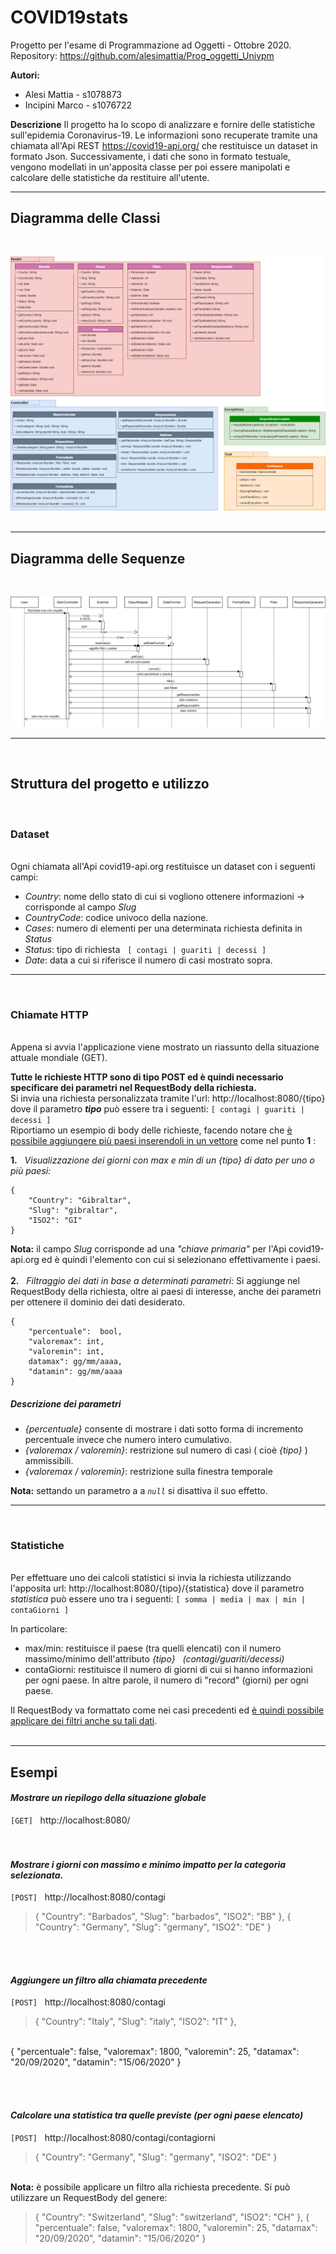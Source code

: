# COVID19stats
Progetto per l'esame di Programmazione ad Oggetti - Ottobre 2020.
Repository: https://github.com/alesimattia/Prog_oggetti_Univpm

**Autori:** 
- Alesi Mattia - s1078873
- Incipini Marco - s1076722

**Descrizione**
Il progetto ha lo scopo di analizzare e fornire delle statistiche sull'epidemia Coronavirus-19.
Le informazioni sono recuperate tramite una chiamata all'Api REST https://covid19-api.org/  che restituisce un dataset in formato Json.
Successivamente, i dati che sono in formato testuale, vengono modellati in un'apposita classe per poi essere manipolati e calcolare delle statistiche da restituire all'utente.  

---
## Diagramma delle Classi
<br>

![diag_classi](/diagramma_classi.png)
<br><br>

---
## Diagramma delle Sequenze
<br>

![diag_casi_uso](/diagramma_sequenze.png)

---
<br>

## Struttura del progetto e utilizzo
<br>

### Dataset

\
Ogni chiamata all'Api covid19-api.org restituisce un dataset con i seguenti campi:

- *Country*: nome dello stato di cui si vogliono ottenere informazioni -> corrisponde al campo *Slug* 
- *CountryCode*: codice univoco della nazione.
- *Cases*: numero di elementi per una determinata richiesta definita in &nbsp; *Status*
- *Status*: tipo di richiesta &nbsp; `[ contagi | guariti | decessi ]`
- *Date*: data a cui si riferisce il numero di casi mostrato sopra.

---
<br>

### Chiamate HTTP

\
Appena si avvia l'applicazione viene mostrato un riassunto della situazione attuale mondiale (GET).

**Tutte le richieste HTTP sono di tipo POST ed è quindi necessario specificare dei parametri nel RequestBody della richiesta.**
\
Si invia una richiesta personalizzata tramite l'url:  http://localhost:8080/{tipo}
dove il parametro ***tipo*** può essere tra i seguenti:
`[ contagi | guariti | decessi ]`
\
Riportiamo un esempio di body delle richieste, facendo notare che 
<u>è possibile aggiungere più paesi inserendoli in un vettore</u> come nel punto **1** :

**1.**  &nbsp; *Visualizzazione dei giorni con max e min di un {tipo} di dato per uno o più paesi:*	
```
{ 
    "Country": "Gibraltar",
    "Slug": "gibraltar",
    "ISO2": "GI"
}
```

**Nota:** il campo *Slug* corrisponde ad una *"chiave primaria"* per l'Api covid19-api.org ed è quindi l'elemento con cui si selezionano effettivamente i paesi.
\
\
**2.**  &nbsp; *Filtraggio dei dati in base a determinati parametri:*
Si aggiunge nel RequestBody della richiesta, oltre ai paesi di interesse, anche dei parametri per ottenere il dominio dei dati desiderato.

```
{
    "percentuale":  bool,
    "valoremax": int,
    "valoremin": int,
    datamax": gg/mm/aaaa,
    "datamin": gg/mm/aaaa
}
```
##### Descrizione dei parametri
* *{percentuale}* consente di mostrare i dati sotto forma di incremento percentuale invece che numero intero cumulativo.
* *{valoremax / valoremin}*: restrizione sul numero di casi ( cioè *{tipo}* ) ammissibili.
* *{valoremax / valoremin}*: restrizione sulla finestra temporale

**Nota:** settando un parametro a a *`null`* si disattiva il suo effetto.

---
<br>

### Statistiche

\
Per effettuare uno dei calcoli statistici si invia la richiesta utilizzando l'apposita url: http://localhost:8080/{tipo}/{statistica}
dove il parametro *statistica* può essere uno tra i seguenti:
`[ somma | media | max | min | contaGiorni ]`

In particolare:
- max/min: restituisce il paese (tra quelli elencati) con il numero massimo/minimo dell'attributo *{tipo} &nbsp; (contagi/guariti/decessi)*
- contaGiorni: restituisce il numero di giorni di cui si hanno informazioni per ogni paese. 
In altre parole, il numero di "record" (giorni) per ogni paese.

Il RequestBody va formattato come nei casi precedenti ed <u>è quindi possibile applicare dei filtri anche su tali dati</u>.
<br><br>

---
## Esempi
#### *Mostrare un riepilogo della situazione globale*
`[GET]` &nbsp; http://localhost:8080/ 
<br><br><br>

#### *Mostrare i giorni con massimo e minimo impatto per la categoria selezionata.*
`[POST]` &nbsp; http://localhost:8080/contagi

>{
	"Country": "Barbados",
	"Slug": "barbados",
	"ISO2": "BB"
},
{
	"Country": "Germany",
	"Slug": "germany",
	"ISO2": "DE"
}

<br><br>

#### *Aggiungere un filtro alla chiamata precedente* 
`[POST]` &nbsp; http://localhost:8080/contagi

>{
	"Country": "Italy",
	"Slug": "italy",
	"ISO2": "IT"
},
<br>
{
	"percentuale": false,
	"valoremax": 1800,
	"valoremin": 25,
	"datamax": "20/09/2020",
	"datamin": "15/06/2020"
}

<br><br>

#### *Calcolare una statistica tra quelle previste (per ogni paese elencato)*
`[POST]` &nbsp; http://localhost:8080/contagi/contagiorni

>{
	"Country": "Germany",
	"Slug": "germany",
	"ISO2": "DE"
}

\
**Nota:** è possibile applicare un filtro alla richiesta precedente. 
Si può utilizzare un RequestBody del genere:

>{
	"Country": "Switzerland",
	"Slug": "switzerland",
	"ISO2": "CH"
},
{
	"percentuale": false,
	"valoremax": 1800,
	"valoremin": 25,
	"datamax": "20/09/2020",
	"datamin": "15/06/2020"
}